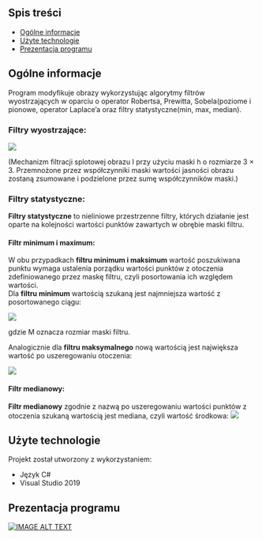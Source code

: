 ## Spis treści
* [Ogólne informacje](#ogólne-informacje)
* [Użyte technologie](#użyte-technologie)
* [Prezentacja programu](#prezentacja-programu)

## Ogólne informacje
Program modyfikuje obrazy wykorzystując algorytmy filtrów wyostrzających w oparciu o operator Robertsa, Prewitta, Sobela(poziome i pionowe, operator Laplace’a oraz filtry statystyczne(min, max, median).
<h3>Filtry wyostrzające:</h3>

<img src="https://i.imgur.com/hkQVxdU.png">

(Mechanizm filtracji splotowej obrazu I przy użyciu maski h o rozmiarze 3 × 3. Przemnożone
przez współczynniki maski wartości jasności obrazu zostaną zsumowane i podzielone
przez sumę współczynników maski.)

 <h3>Filtry statystyczne:</h3>
 <b>Filtry statystyczne</b> to nieliniowe przestrzenne filtry, których
działanie jest oparte na kolejności wartości punktów zawartych
w obrębie maski filtru.
<h4>Filtr minimum i maximum:</h4>

W obu przypadkach <b>filtru minimum i maksimum</b> wartość
poszukiwana punktu wymaga ustalenia porządku wartości
punktów z otoczenia zdefiniowanego przez maskę filtru, czyli
posortowania ich względem wartości.<br>
Dla <b>filtru minimum</b> wartością szukaną jest najmniejsza wartość
z posortowanego ciągu:

<img src="https://i.imgur.com/9NKTx3x.png">

gdzie M oznacza rozmiar maski filtru.

Analogicznie dla <b>filtru maksymalnego</b> nową wartością jest
największa wartość po uszeregowaniu otoczenia:

<img src="https://i.imgur.com/1TKoWmj.png">

<h4>Filtr medianowy:</h4>
<b>Filtr medianowy</b>
zgodnie z nazwą po uszeregowaniu wartości punktów z
otoczenia szukaną wartością jest mediana, czyli wartość
środkowa:

<img src="https://i.imgur.com/je2yuBE.png">

	
## Użyte technologie
Projekt został utworzony z wykorzystaniem:
* Język C#
* Visual Studio 2019

## Prezentacja programu
[![IMAGE ALT TEXT](https://img.youtube.com/vi/2Hey_eqS_rA/0.jpg)](https://www.youtube.com/watch?v=2Hey_eqS_rA "Filters")

